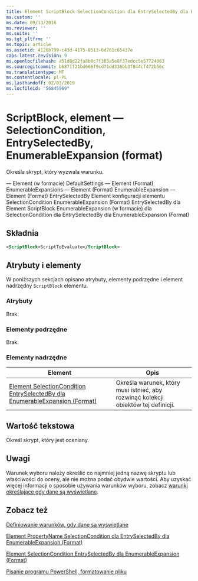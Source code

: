 ```yaml
---
title: Element ScriptBlock SelectionCondition dla EntrySelectedBy dla EnumerableExpansion (Format) | Dokumentacja firmy Microsoft
ms.custom: ''
ms.date: 09/13/2016
ms.reviewer: ''
ms.suite: ''
ms.tgt_pltfrm: ''
ms.topic: article
ms.assetid: 4126b799-c43d-4175-8513-6d761c65437e
caps.latest.revision: 9
ms.openlocfilehash: a51d8d22fa8b0c7f303a5e8f37edcc5e57724063
ms.sourcegitcommit: b6871f21bd666f9cd71dd336bb3f844cf472b56c
ms.translationtype: MT
ms.contentlocale: pl-PL
ms.lasthandoff: 02/03/2019
ms.locfileid: "56845969"
---
```

# <a name="scriptblock-element-for-selectioncondition-for-entryselectedby-for-enumerableexpansion-format"></a>ScriptBlock, element — SelectionCondition, EntrySelectedBy, EnumerableExpansion (format)

Określa skrypt, który wyzwala warunku.

— Element (w formacie) DefaultSettings — Element (Format) EnumerableExpansions — Element (Format) EnumerableExpansion — Element (Format) EntrySelectedBy Element konfiguracji elementu SelectionCondition EnumerableExpansion (Format) EntrySelectedBy dla Element ScriptBlock EnumerableExpansion (w formacie) dla SelectionCondition dla EntrySelectedBy dla EnumerableExpansion (Format)

## <a name="syntax"></a>Składnia

```xml
<ScriptBlock>ScriptToEvaluate</ScriptBlock>
```

## <a name="attributes-and-elements"></a>Atrybuty i elementy

W poniższych sekcjach opisano atrybuty, elementy podrzędne i element nadrzędny `ScriptBlock` elementu.

### <a name="attributes"></a>Atrybuty

Brak.

### <a name="child-elements"></a>Elementy podrzędne

Brak.

### <a name="parent-elements"></a>Elementy nadrzędne

|Element|Opis|
|-------------|-----------------|
|[Element SelectionCondition EntrySelectedBy dla EnumerableExpansion (Format)](./selectioncondition-element-for-entryselectedby-for-enumerableexpansion-format.md)|Określa warunek, który musi istnieć, aby rozwinąć kolekcji obiektów tej definicji.|

## <a name="text-value"></a>Wartość tekstowa

Określ skrypt, który jest oceniany.

## <a name="remarks"></a>Uwagi

Warunek wyboru należy określić co najmniej jedną nazwę skryptu lub właściwości do oceny, ale nie można podać obydwie wartości. Aby uzyskać więcej informacji o sposobie używania warunków wyboru, zobacz [warunki określające gdy dane są wyświetlane](./defining-conditions-for-displaying-data.md).

## <a name="see-also"></a>Zobacz też

[Definiowanie warunków, gdy dane są wyświetlane](./defining-conditions-for-displaying-data.md)

[Element PropertyName SelectionCondition dla EntrySelectedBy dla EnumerableExpansion (Format)](./propertyname-element-for-selectioncondition-for-entryselectedby-for-enumerableexpansion-format.md)

[Element SelectionCondition EntrySelectedBy dla EnumerableExpansion (Format)](./selectioncondition-element-for-entryselectedby-for-enumerableexpansion-format.md)

[Pisanie programu PowerShell, formatowanie pliku](./writing-a-powershell-formatting-file.md)
